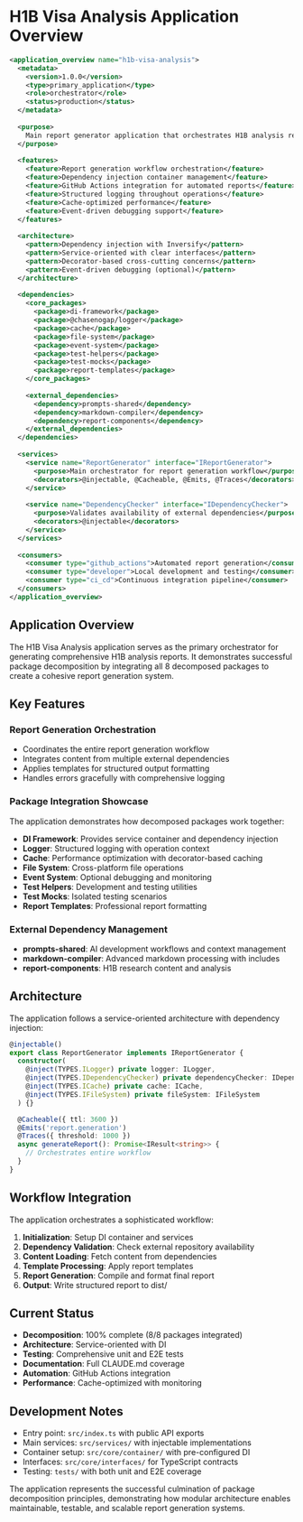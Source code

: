 # H1B Visa Analysis Application Overview

```xml
<application_overview name="h1b-visa-analysis">
  <metadata>
    <version>1.0.0</version>
    <type>primary_application</type>
    <role>orchestrator</role>
    <status>production</status>
  </metadata>
  
  <purpose>
    Main report generator application that orchestrates H1B analysis report creation using decomposed packages
  </purpose>
  
  <features>
    <feature>Report generation workflow orchestration</feature>
    <feature>Dependency injection container management</feature>
    <feature>GitHub Actions integration for automated reports</feature>
    <feature>Structured logging throughout operations</feature>
    <feature>Cache-optimized performance</feature>
    <feature>Event-driven debugging support</feature>
  </features>
  
  <architecture>
    <pattern>Dependency injection with Inversify</pattern>
    <pattern>Service-oriented with clear interfaces</pattern>
    <pattern>Decorator-based cross-cutting concerns</pattern>
    <pattern>Event-driven debugging (optional)</pattern>
  </architecture>
  
  <dependencies>
    <core_packages>
      <package>di-framework</package>
      <package>@chasenogap/logger</package>
      <package>cache</package>
      <package>file-system</package>
      <package>event-system</package>
      <package>test-helpers</package>
      <package>test-mocks</package>
      <package>report-templates</package>
    </core_packages>
    
    <external_dependencies>
      <dependency>prompts-shared</dependency>
      <dependency>markdown-compiler</dependency>
      <dependency>report-components</dependency>
    </external_dependencies>
  </dependencies>
  
  <services>
    <service name="ReportGenerator" interface="IReportGenerator">
      <purpose>Main orchestrator for report generation workflow</purpose>
      <decorators>@injectable, @Cacheable, @Emits, @Traces</decorators>
    </service>
    
    <service name="DependencyChecker" interface="IDependencyChecker">
      <purpose>Validates availability of external dependencies</purpose>
      <decorators>@injectable</decorators>
    </service>
  </services>
  
  <consumers>
    <consumer type="github_actions">Automated report generation</consumer>
    <consumer type="developer">Local development and testing</consumer>
    <consumer type="ci_cd">Continuous integration pipeline</consumer>
  </consumers>
</application_overview>
```

## Application Overview

The H1B Visa Analysis application serves as the primary orchestrator for generating comprehensive H1B analysis reports. It demonstrates successful package decomposition by integrating all 8 decomposed packages to create a cohesive report generation system.

## Key Features

### Report Generation Orchestration
- Coordinates the entire report generation workflow
- Integrates content from multiple external dependencies
- Applies templates for structured output formatting
- Handles errors gracefully with comprehensive logging

### Package Integration Showcase
The application demonstrates how decomposed packages work together:

- **DI Framework**: Provides service container and dependency injection
- **Logger**: Structured logging with operation context
- **Cache**: Performance optimization with decorator-based caching
- **File System**: Cross-platform file operations
- **Event System**: Optional debugging and monitoring
- **Test Helpers**: Development and testing utilities
- **Test Mocks**: Isolated testing scenarios
- **Report Templates**: Professional report formatting

### External Dependency Management
- **prompts-shared**: AI development workflows and context management
- **markdown-compiler**: Advanced markdown processing with includes
- **report-components**: H1B research content and analysis

## Architecture

The application follows a service-oriented architecture with dependency injection:

```typescript
@injectable()
export class ReportGenerator implements IReportGenerator {
  constructor(
    @inject(TYPES.ILogger) private logger: ILogger,
    @inject(TYPES.IDependencyChecker) private dependencyChecker: IDependencyChecker,
    @inject(TYPES.ICache) private cache: ICache,
    @inject(TYPES.IFileSystem) private fileSystem: IFileSystem
  ) {}

  @Cacheable({ ttl: 3600 })
  @Emits('report.generation')
  @Traces({ threshold: 1000 })
  async generateReport(): Promise<IResult<string>> {
    // Orchestrates entire workflow
  }
}
```

## Workflow Integration

The application orchestrates a sophisticated workflow:

1. **Initialization**: Setup DI container and services
2. **Dependency Validation**: Check external repository availability
3. **Content Loading**: Fetch content from dependencies
4. **Template Processing**: Apply report templates
5. **Report Generation**: Compile and format final report
6. **Output**: Write structured report to dist/

## Current Status

- **Decomposition**: 100% complete (8/8 packages integrated)
- **Architecture**: Service-oriented with DI
- **Testing**: Comprehensive unit and E2E tests
- **Documentation**: Full CLAUDE.md coverage
- **Automation**: GitHub Actions integration
- **Performance**: Cache-optimized with monitoring

## Development Notes

- Entry point: `src/index.ts` with public API exports
- Main services: `src/services/` with injectable implementations
- Container setup: `src/core/container/` with pre-configured DI
- Interfaces: `src/core/interfaces/` for TypeScript contracts
- Testing: `tests/` with both unit and E2E coverage

The application represents the successful culmination of package decomposition principles, demonstrating how modular architecture enables maintainable, testable, and scalable report generation systems.